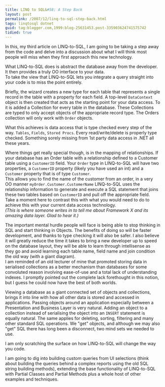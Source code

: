 ```yaml
---
title: LINQ to SQL&#58; A Step Back
layout: post
permalink: /2007/12/linq-to-sql-step-back.html
tags: linqtosql dotnet
guid: tag:blogger.com,1999:blog-25631453.post-335903624741575742
tidied: true
---
```


In this, my third article on LINQ-to-SQL, I am going to be taking a step away from the code and delve into a discussion about what I will think most people will miss when they first approach this new technology.

<!-- more -->

What LINQ-to-SQL does is abstract the database away from the developer. It then provides a truly OO interface to your data.  
To take the view that LINQ-to-SQL lets you integrate a query straight into your code is to miss the point entirely.

Briefly, the wizard creates a new type for each table that represents a single record in the table with a property for each field. A top-level `DataContext` object is then created that acts as the starting point for your data access. To it is added a Collection for every table in the database. These Collections are typed to only accept objects of the appropriate record type. The Orders collection will only work with `Order` objects.

What this achieves is data access that is type checked every step of the way. `Tables`, `Fields`, `Stored Procs`. Every read/write/delete is properly type checked. Something sorely missing from 1st party data access in .NET all these years.

Where things get really special though, is in the mapping of relationships. If your database has an Order table with a relationship defined to a Customer table using a `CustomerID` field. Your `Order` type in LINQ-to-SQL will have two properties, a `CustomerID` property (likely you have used an int) and a `Customer` property that is of type `Customer`.  
This allows you to find the name of the customer from an order, in a very OO manner `myOrder.Customer.CustomerName` LINQ-to-SQL uses the relationship information to generate and execute a SQL statement that joins these two tables based on `CustomerID` and pull off the appropriate field. Take a moment here to contrast this with what you would need to do to achieve this with your current data access technology.  
_(This is where someone writes in to tell me about Framework X and its amazing data layer. Glad to hear it.)_

The important mental hurdle people will face is being able to stop thinking in SQL and start thinking in Objects. The benefits of doing so will be faster development, and thanks to type checking it will also be safer. I also believe it will greatly reduce the time it takes to bring a new developer up to speed on the database layout, they will be able to learn through intellisense as they go and avoid learning each table name, field name and join condition the old way (with a giant diagram).  
I am reminded of an old lecturer of mine that promoted storing data in serialised collections as a better mechanism than databases for some convoluted reason involving ease-of-use and a total lack of understanding indexes. I promptly pointed out the complete lack forethought in this notion, but I guess he could now have the best of both worlds.

Viewing a database as a giant connected set of objects and collections, brings it into line with how all other data is stored and accessed in applications. Passing objects around an application especially between a Presentation and Business Layer is very natural. Adding an object to a collection instead of serialising the object into an `INSERT` statement is equally natural. The same applies for deleting, sorting, filtering and many other standard SQL operations. We "get" objects, and although we may also "get" SQL there has long been a disconnect, two mind sets we needed to use.

I am only scratching the surface on how LINQ-to-SQL will change the way you code.

I am going to dig into building custom queries from UI selections (think about building the queries behind a complex reports using the old SQL string building methods), extending the base functionality of LINQ-to-SQL with Partial Classes and Partial Methods plus a whole host of other examples and techniques.
